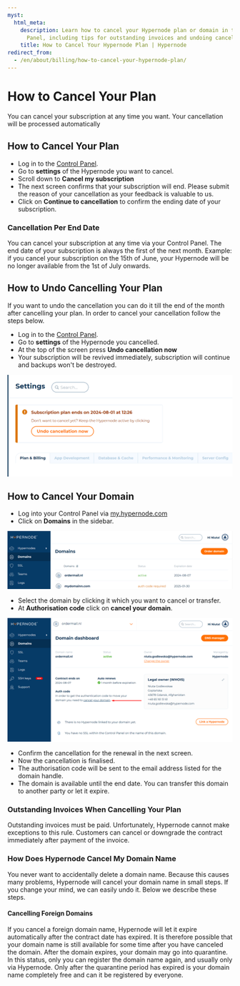 ```yaml
---
myst:
  html_meta:
    description: Learn how to cancel your Hypernode plan or domain in the Control
      Panel, including tips for outstanding invoices and undoing cancellations.
    title: How to Cancel Your Hypernode Plan | Hypernode
redirect_from:
  - /en/about/billing/how-to-cancel-your-hypernode-plan/
---
```


<!-- source: https://support.hypernode.com/en/about/billing/how-to-cancel-your-hypernode-plan/ -->

# How to Cancel Your Plan

You can cancel your subscription at any time you want. Your cancellation will be processed automatically

## How to Cancel Your Plan

- Log in to the [Control Panel](https://my.hypernode.com/).
- Go to **settings** of the Hypernode you want to cancel.
- Scroll down to **Cancel my subscription**
- The next screen confirms that your subscription will end. Please submit the reason of your cancellation as your feedback is valuable to us.
- Click on **Continue to cancellation** to confirm the ending date of your subscription.

### Cancellation Per End Date

You can cancel your subscription at any time via your Control Panel. The end date of your subscription is always the first of the next month. Example: if you cancel your subscription on the 15th of June, your Hypernode will be no longer available from the 1st of July onwards.

## How to Undo Cancelling Your Plan

If you want to undo the cancellation you can do it till the end of the month after cancelling your plan. In order to cancel your cancellation follow the steps below.

- Log in to the [Control Panel](https://my.hypernode.com/).
- Go to **settings** of the Hypernode you cancelled.
- At the top of the screen press **Undo cancellation now**
- Your subscription will be revived immediately, subscription will continue and backups won't be destroyed.

![undo cancellation](_res/asdhbrthbq3rwgbqeqrq.png)

## How to Cancel Your Domain

- Log into your Control Panel via [my.hypernode.com](http://my.hypernode.com/)
- Click on **Domains** in the sidebar.

![](_res/J2LXr0iR8Fg8wtsuwv9-NzosfF82clh05A.png)

- Select the domain by clicking it which you want to cancel or transfer.
- At **Authorisation code** click on **cancel your domain**.

![](_res/wg0rB2wf96--Cj5X1MZ4p-CHVCwhkY3e2A.png)

- Confirm the cancellation for the renewal in the next screen.
- Now the cancellation is finalised.
- The authorisation code will be sent to the email address listed for the domain handle.
- The domain is available until the end date. You can transfer this domain to another party or let it expire.

### Outstanding Invoices When Cancelling Your Plan

Outstanding invoices must be paid. Unfortunately, Hypernode cannot make exceptions to this rule. Customers can cancel or downgrade the contract immediately after payment of the invoice.

### How Does Hypernode Cancel My Domain Name

You never want to accidentally delete a domain name. Because this causes many problems, Hypernode will cancel your domain name in small steps. If you change your mind, we can easily undo it. Below we describe these steps.

#### Cancelling Foreign Domains

If you cancel a foreign domain name, Hypernode will let it expire automatically after the contract date has expired. It is therefore possible that your domain name is still available for some time after you have canceled the domain. After the domain expires, your domain may go into quarantine. In this status, only you can register the domain name again, and usually only via Hypernode. Only after the quarantine period has expired is your domain name completely free and can it be registered by everyone.
